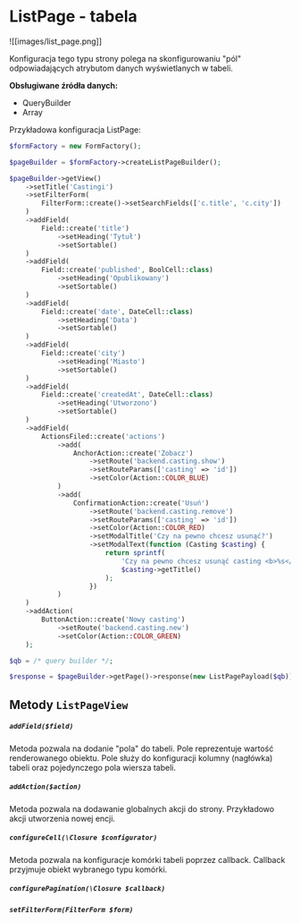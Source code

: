 # ListPage - tabela

![[images/list_page.png]]

Konfiguracja tego typu strony polega na skonfigurowaniu "pól" odpowiadających atrybutom danych wyświetlanych w tabeli.

**Obsługiwane źródła danych:**
- QueryBuilder
- Array

Przykładowa konfiguracja ListPage:

```php
$formFactory = new FormFactory();

$pageBuilder = $formFactory->createListPageBuilder();

$pageBuilder->getView()
    ->setTitle('Castingi')  
    ->setFilterForm(  
        FilterForm::create()->setSearchFields(['c.title', 'c.city'])  
    )  
    ->addField(  
        Field::create('title')  
            ->setHeading('Tytuł')  
            ->setSortable()  
    )  
    ->addField(  
        Field::create('published', BoolCell::class)  
            ->setHeading('Opublikowany')  
            ->setSortable()  
    )  
    ->addField(  
        Field::create('date', DateCell::class)  
            ->setHeading('Data')  
            ->setSortable()  
    )  
    ->addField(  
        Field::create('city')  
            ->setHeading('Miasto')  
            ->setSortable()  
    )  
    ->addField(  
        Field::create('createdAt', DateCell::class)  
            ->setHeading('Utworzono')  
            ->setSortable()  
    )  
    ->addField(  
        ActionsFiled::create('actions')  
            ->add(  
                AnchorAction::create('Zobacz')  
                    ->setRoute('backend.casting.show')  
                    ->setRouteParams(['casting' => 'id'])  
                    ->setColor(Action::COLOR_BLUE)  
            )  
            ->add(  
                ConfirmationAction::create('Usuń')  
                    ->setRoute('backend.casting.remove')  
                    ->setRouteParams(['casting' => 'id'])  
                    ->setColor(Action::COLOR_RED)  
                    ->setModalTitle('Czy na pewno chcesz usunąć?')  
                    ->setModalText(function (Casting $casting) {  
                        return sprintf(  
                            'Czy na pewno chcesz usunąć casting <b>%s</b>?',  
                            $casting->getTitle()  
                        );  
                    })  
            )  
    )  
    ->addAction(  
        ButtonAction::create('Nowy casting')  
            ->setRoute('backend.casting.new')  
            ->setColor(Action::COLOR_GREEN)  
    );

$qb = /* query builder */;

$response = $pageBuilder->getPage()->response(new ListPagePayload($qb));
```

## Metody `ListPageView`

##### `addField($field)`

Metoda pozwala na dodanie "pola" do tabeli. Pole reprezentuje wartość renderowanego obiektu.
Pole służy do konfiguracji kolumny (nagłówka) tabeli oraz pojedynczego pola wiersza tabeli.

##### `addAction($action)`

Metoda pozwala na dodawanie globalnych akcji do strony. Przykładowo akcji utworzenia nowej encji.

##### `configureCell(\Closure $configurator)`

Metoda pozwala na konfiguracje komórki tabeli poprzez callback. Callback przyjmuje obiekt wybranego typu komórki.

##### `configurePagination(\Closure $callback)`

##### `setFilterForm(FilterForm $form)`